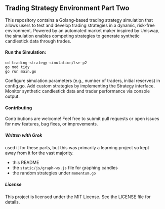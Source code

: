 
## Trading Strategy Environment Part Two
This repository contains a Golang-based trading strategy simulation that allows users to test and develop trading strategies in a dynamic, risk-free environment. Powered by an automated market maker inspired by Uniswap, the simulation enables competing strategies to generate synthetic candlestick data through trades.

#### Run the Simulation:

```
cd trading-strategy-simulation/tse-p2
go mod tidy
go run main.go
```

Configure simulation parameters (e.g., number of traders, initial reserves) in config.go.
Add custom strategies by implementing the Strategy interface.
Monitor synthetic candlestick data and trader performance via console output.

#### Contributing
Contributions are welcome! Feel free to submit pull requests or open issues for new features, bug fixes, or improvements.

##### Written with Grok
used it for these parts, but this was primarily a learning project so kept away from it for the vast majority.
- this README
- the `static/js/graph-ws.js` file for graphing candles
- the random strategies under `momentum.go`


##### License
This project is licensed under the MIT License. See the LICENSE file for details.

